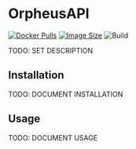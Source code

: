 # OrpheusAPI
[![Docker Pulls](https://img.shields.io/docker/pulls/illallangi/orpheusapi.svg)](https://hub.docker.com/r/illallangi/orpheusapi)
[![Image Size](https://images.microbadger.com/badges/image/illallangi/orpheusapi.svg)](https://microbadger.com/images/illallangi/orpheusapi)
![Build](https://github.com/illallangi/OrpheusAPI/workflows/Build/badge.svg)

TODO: SET DESCRIPTION

## Installation

TODO: DOCUMENT INSTALLATION

## Usage

TODO: DOCUMENT USAGE
